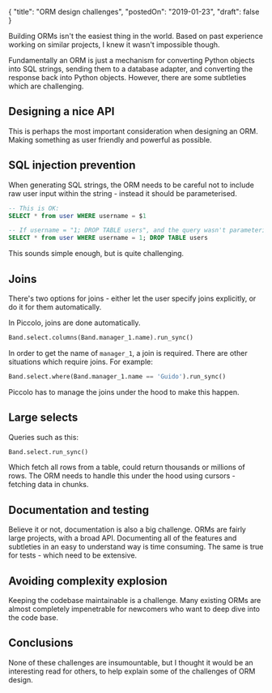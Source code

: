 {
    "title": "ORM design challenges",
    "postedOn": "2019-01-23",
    "draft": false
}

<!-- start -->

Building ORMs isn't the easiest thing in the world. Based on past experience working on similar projects, I knew it wasn't impossible though.

Fundamentally an ORM is just a mechanism for converting Python objects into SQL strings, sending them to a database adapter, and converting the response back into Python objects. However, there are some subtleties which are challenging.

## Designing a nice API

This is perhaps the most important consideration when designing an ORM. Making something as user friendly and powerful as possible.

## SQL injection prevention

When generating SQL strings, the ORM needs to be careful not to include raw user input within the string - instead it should be parameterised.

```sql
-- This is OK:
SELECT * from user WHERE username = $1

-- If username = "1; DROP TABLE users", and the query wasn't parameterised:
SELECT * from user WHERE username = 1; DROP TABLE users
```

This sounds simple enough, but is quite challenging.

## Joins

There's two options for joins - either let the user specify joins explicitly, or do it for them automatically.

In Piccolo, joins are done automatically.

```python
Band.select.columns(Band.manager_1.name).run_sync()
```

In order to get the name of `manager_1`, a join is required. There are other situations which require joins. For example:

```python
Band.select.where(Band.manager_1.name == 'Guido').run_sync()
```

Piccolo has to manage the joins under the hood to make this happen.

## Large selects

Queries such as this:

```python
Band.select.run_sync()
```

Which fetch all rows from a table, could return thousands or millions of rows. The ORM needs to handle this under the hood using cursors - fetching data in chunks.

## Documentation and testing

Believe it or not, documentation is also a big challenge. ORMs are fairly large projects, with a broad API. Documenting all of the features and subtleties in an easy to understand way is time consuming. The same is true for tests - which need to be extensive.

## Avoiding complexity explosion

Keeping the codebase maintainable is a challenge. Many existing ORMs are almost completely impenetrable for newcomers who want to deep dive into the code base.

## Conclusions

None of these challenges are insumountable, but I thought it would be an interesting read for others, to help explain some of the challenges of ORM design.

